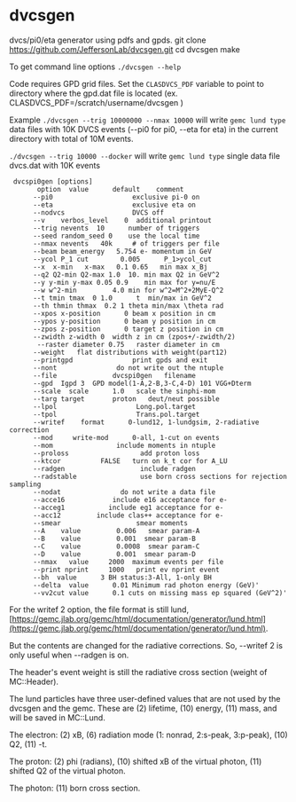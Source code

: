 # dvcsgen
dvcs/pi0/eta  generator using pdfs and gpds. 
git clone https://github.com/JeffersonLab/dvcsgen.git
cd dvcsgen
make

To get command line options `./dvcsgen --help`

Code requires GPD grid files. Set the `CLASDVCS_PDF` variable to point to directory where the
gpd.dat file is located (ex. CLASDVCS_PDF=/scratch/username/dvcsgen )

Example
`./dvcsgen --trig 10000000 --nmax 10000`
will write `gemc lund type` data files with 10K DVCS events (--pi0 for pi0, --eta for eta) in the current directory  with total of 10M events.

`./dvcsgen --trig 10000 --docker`
will write `gemc lund type` single data file dvcs.dat with 10K events 



```
 dvcspi0gen [options]
       option  value      default    comment
      --pi0                    exclusive pi-0 on
      --eta                    exclusive eta on
      --nodvcs                 DVCS off
      --v    verbos_level    0  additional printout
      --trig nevents  10      number of triggers
      --seed random_seed 0    use the local time
      --nmax nevents   40k     # of triggers per file
      --beam beam_energy   5.754 e- momentum in GeV
      --ycol P_1 cut        0.005      P_1>ycol_cut
      --x  x-min   x-max   0.1 0.65   min max x_Bj
      --q2 Q2-min Q2-max 1.0  10. min max Q2 in GeV^2
      --y y-min y-max 0.05 0.9    min max for y=nu/E
      --w w^2-min         4.0 min for w^2=M^2+2MyE-Q^2
      --t tmin tmax  0 1.0      t  min/max in GeV^2
      --th thmin thmax  0.2 1 theta min/max \theta rad
      --xpos x-position      0 beam x position in cm
      --ypos y-position      0 beam y position in cm
      --zpos z-position      0 target z position in cm
      --zwidth z-width 0  width z in cm (zpos+/-zwidth/2)
       --raster diameter 0.75   raster diameter in cm
      --weight   flat distributions with weight(part12)
      --printgpd               print gpds and exit
      --nont               do not write out the ntuple
      --file              dvcspi0gen   filename
      --gpd  Igpd 3  GPD model(1-A,2-B,3-C,4-D) 101 VGG+Dterm
      --scale  scale      1.0   scale the sinphi-mom
      --targ target       proton   deut/neut possible
      --lpol                    Long.pol.target
      --tpol                    Trans.pol.target
      --writef    format      0-lund12, 1-lundgsim, 2-radiative correction
      --mod     write-mod      0-all, 1-cut on events
      --mom                include moments in ntuple
      --proloss                  add proton loss
      --ktcor          FALSE   turn on k_t cor for A_LU
      --radgen                   include radgen
      --radstable                use born cross sections for rejection sampling
      --nodat               do not write a data file
      --acce16            include e16 acceptance for e-
      --acceg1           include eg1 acceptance for e-
      --acc12         include clas++ acceptance for e-
      --smear                   smear moments
      --A    value         0.006   smear param-A
      --B    value         0.001  smear param-B
      --C    value         0.0008  smear param-C
      --D    value         0.001  smear param-D
      --nmax   value     2000  maximum events per file
      --print nprint     1000   print ev nprint event
      --bh  value      3 BH status:3-All, 1-only BH
      --delta  value      0.01 Minimum rad photon energy (GeV)'
      --vv2cut value      0.1 cuts on missing mass ep squared (GeV^2)'

```

For the writef 2 option, the file format is still lund, [https://gemc.jlab.org/gemc/html/documentation/generator/lund.html](https://gemc.jlab.org/gemc/html/documentation/generator/lund.html).

But the contents are changed for the radiative corrections.
So, --writef 2 is only useful when --radgen is on.

The header's event weight is still the radiative cross section (weight of MC::Header).

The lund particles have three user-defined values that are not used by the dvcsgen and the gemc.
These are (2) lifetime, (10) energy, (11) mass, and will be saved in MC::Lund.

The electron: (2) xB, (6) radiation mode (1: nonrad, 2:s-peak, 3:p-peak), (10) Q2, (11) -t.

The proton: (2) phi (radians), (10) shifted xB of the virtual photon, (11) shifted Q2 of the virtual photon.

The photon: (11) born cross section.